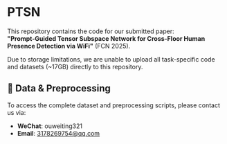 # PTSN

This repository contains the code for our submitted paper:  
**"Prompt-Guided Tensor Subspace Network for Cross-Floor Human Presence Detection via WiFi"** (FCN 2025).

Due to storage limitations, we are unable to upload all task-specific code and datasets (~17GB) directly to this repository.

## 📁 Data & Preprocessing

To access the complete dataset and preprocessing scripts, please contact us via:

- **WeChat**: ouweiting321  
- **Email**: 3178269754@qq.com
